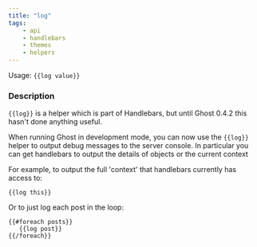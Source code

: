 ```yaml
---
title: "log"
tags:
    - api
    - handlebars
    - themes
    - helpers
---
```


Usage: `{{log value}}`

### Description

`{{log}}` is a helper which is part of Handlebars, but until Ghost 0.4.2 this hasn't done anything useful.

When running Ghost in development mode, you can now use the `{{log}}` helper to output debug messages to the server console. In particular you can get handlebars to output the details of objects or the current context

For example, to output  the full 'context' that handlebars currently has access to:

`{{log this}}`

Or to just log each post in the loop:

```
{{#foreach posts}}
   {{log post}}
{{/foreach}}
```

